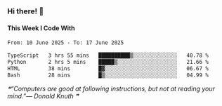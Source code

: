 ### Hi there! 👋

#### This Week I Code With
<!--START_SECTION:waka-->

```txt
From: 10 June 2025 - To: 17 June 2025

TypeScript   3 hrs 55 mins   ██████████▒░░░░░░░░░░░░░░   40.78 %
Python       2 hrs 5 mins    █████▒░░░░░░░░░░░░░░░░░░░   21.66 %
HTML         38 mins         █▓░░░░░░░░░░░░░░░░░░░░░░░   06.67 %
Bash         28 mins         █▒░░░░░░░░░░░░░░░░░░░░░░░   04.99 %
```

<!--END_SECTION:waka-->

<!--STARTS_HERE_QUOTE_README-->
<i>❝“Computers are good at following instructions, but not at reading your mind.”— Donald Knuth   ❞</i>
<!--ENDS_HERE_QUOTE_README-->

